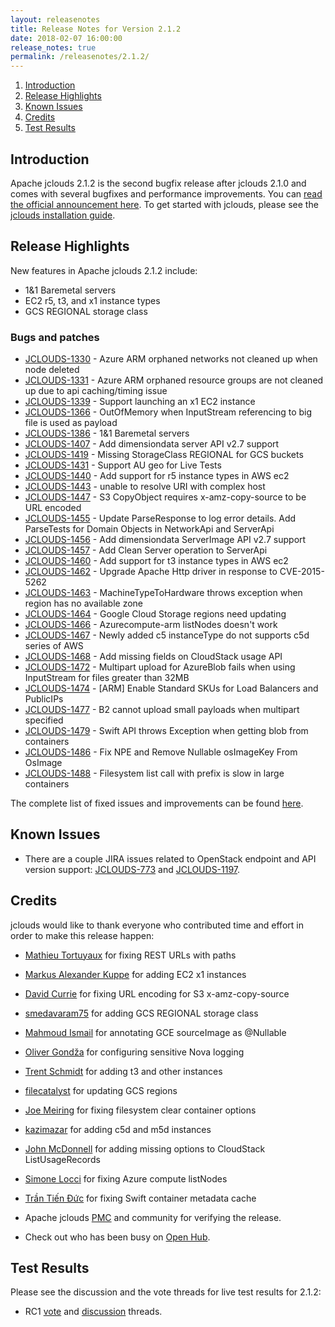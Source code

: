 ```yaml
---
layout: releasenotes
title: Release Notes for Version 2.1.2
date: 2018-02-07 16:00:00
release_notes: true
permalink: /releasenotes/2.1.2/
---
```


1. [Introduction](#intro)
1. [Release Highlights](#highlights)
1. [Known Issues](#knownissues)
1. [Credits](#credits)
1. [Test Results](#test)

## <a id="intro"></a>Introduction

Apache jclouds 2.1.2 is the second bugfix release after jclouds 2.1.0 and comes with several bugfixes and performance improvements. 
You can [read the official announcement here](https://s.apache.org/jclouds212). To get started with jclouds, please see the [jclouds installation guide](/start/install/).

## <a id="highlights"></a>Release Highlights

New features in Apache jclouds 2.1.2 include:

* 1&1 Baremetal servers
* EC2 r5, t3, and x1 instance types
* GCS REGIONAL storage class

### Bugs and patches

* [JCLOUDS-1330](https://issues.apache.org/jira/browse/JCLOUDS-1330) - Azure ARM orphaned networks not cleaned up when node deleted
* [JCLOUDS-1331](https://issues.apache.org/jira/browse/JCLOUDS-1331) - Azure ARM orphaned resource groups are not cleaned up due to api caching/timing issue
* [JCLOUDS-1339](https://issues.apache.org/jira/browse/JCLOUDS-1339) - Support launching an x1 EC2 instance
* [JCLOUDS-1366](https://issues.apache.org/jira/browse/JCLOUDS-1366) - OutOfMemory when InputStream referencing to big file is used as payload
* [JCLOUDS-1386](https://issues.apache.org/jira/browse/JCLOUDS-1386) - 1&1 Baremetal servers
* [JCLOUDS-1407](https://issues.apache.org/jira/browse/JCLOUDS-1407) - Add dimensiondata server API v2.7  support
* [JCLOUDS-1419](https://issues.apache.org/jira/browse/JCLOUDS-1419) - Missing StorageClass REGIONAL for GCS buckets
* [JCLOUDS-1431](https://issues.apache.org/jira/browse/JCLOUDS-1431) - Support AU geo for Live Tests
* [JCLOUDS-1440](https://issues.apache.org/jira/browse/JCLOUDS-1440) - Add support for r5 instance types in AWS ec2
* [JCLOUDS-1443](https://issues.apache.org/jira/browse/JCLOUDS-1443) - unable to resolve URI with complex host
* [JCLOUDS-1447](https://issues.apache.org/jira/browse/JCLOUDS-1447) - S3 CopyObject requires x-amz-copy-source to be URL encoded
* [JCLOUDS-1455](https://issues.apache.org/jira/browse/JCLOUDS-1455) - Update ParseResponse to log error details. Add ParseTests for Domain Objects in NetworkApi and ServerApi
* [JCLOUDS-1456](https://issues.apache.org/jira/browse/JCLOUDS-1456) - Add dimensiondata ServerImage API v2.7 support
* [JCLOUDS-1457](https://issues.apache.org/jira/browse/JCLOUDS-1457) - Add Clean Server operation to ServerApi
* [JCLOUDS-1460](https://issues.apache.org/jira/browse/JCLOUDS-1460) - Add support for t3 instance types in AWS ec2
* [JCLOUDS-1462](https://issues.apache.org/jira/browse/JCLOUDS-1462) - Upgrade Apache Http driver in response to CVE-2015-5262
* [JCLOUDS-1463](https://issues.apache.org/jira/browse/JCLOUDS-1463) - MachineTypeToHardware throws exception when region has no available zone
* [JCLOUDS-1464](https://issues.apache.org/jira/browse/JCLOUDS-1464) - Google Cloud Storage regions need updating
* [JCLOUDS-1466](https://issues.apache.org/jira/browse/JCLOUDS-1466) - Azurecompute-arm listNodes doesn't work
* [JCLOUDS-1467](https://issues.apache.org/jira/browse/JCLOUDS-1467) - Newly added c5 instanceType do not supports c5d series of AWS
* [JCLOUDS-1468](https://issues.apache.org/jira/browse/JCLOUDS-1468) - Add missing fields on CloudStack usage API
* [JCLOUDS-1472](https://issues.apache.org/jira/browse/JCLOUDS-1472) - Multipart upload for AzureBlob fails when using InputStream for files greater than 32MB
* [JCLOUDS-1474](https://issues.apache.org/jira/browse/JCLOUDS-1474) - [ARM] Enable Standard SKUs for Load Balancers and PublicIPs
* [JCLOUDS-1477](https://issues.apache.org/jira/browse/JCLOUDS-1477) - B2 cannot upload small payloads when multipart specified
* [JCLOUDS-1479](https://issues.apache.org/jira/browse/JCLOUDS-1479) - Swift API throws Exception when getting blob from containers
* [JCLOUDS-1486](https://issues.apache.org/jira/browse/JCLOUDS-1486) - Fix NPE and Remove Nullable osImageKey From OsImage
* [JCLOUDS-1488](https://issues.apache.org/jira/browse/JCLOUDS-1488) - Filesystem list call with prefix is slow in large containers

The complete list of fixed issues and improvements can be found [here](https://issues.apache.org/jira/secure/ReleaseNote.jspa?projectId=12314430&version=12343896).

## <a id="knownissues"></a> Known Issues

* There are a couple JIRA issues related to OpenStack endpoint and API version support: [JCLOUDS-773](https://issues.apache.org/jira/browse/JCLOUDS-773) and [JCLOUDS-1197](https://issues.apache.org/jira/browse/JCLOUDS-1197).

## <a id="credits"></a>Credits

jclouds would like to thank everyone who contributed time and effort in order to make this release happen:

* [Mathieu Tortuyaux](https://github.com/tormath1) for fixing REST URLs with paths
* [Markus Alexander Kuppe](https://github.com/lemmy) for adding EC2 x1 instances
* [David Currie](https://github.com/davidcurrie) for fixing URL encoding for S3 x-amz-copy-source
* [smedavaram75](https://github.com/smedavaram75) for adding GCS REGIONAL storage class
* [Mahmoud Ismail](https://github.com/maismail) for annotating GCE sourceImage as @Nullable
* [Oliver Gondža](https://github.com/olivergondza) for configuring sensitive Nova  logging
* [Trent Schmidt](https://github.com/trentontrees) for adding t3 and other instances
* [filecatalyst](https://github.com/filecatalyst) for updating GCS regions
* [Joe Meiring](https://github.com/reptillicus) for fixing filesystem clear container options
* [kazimazar](https://github.com/kazimazar) for adding c5d and m5d instances
* [John McDonnell](https://github.com/mcdonnell-john) for adding missing options to CloudStack ListUsageRecords
* [Simone Locci](https://github.com/pimuzzo) for fixing Azure compute listNodes
* [Trần Tiến Đức](https://github.com/trantienduchn) for fixing Swift container metadata cache

* Apache jclouds [PMC](http://people.apache.org/committers-by-project.html#jclouds-pmc) and community for verifying the release.
* Check out who has been busy on [Open Hub](https://www.openhub.net/p/jclouds/contributors?query=&sort=latest_commit).

## <a id="test"></a>Test Results

Please see the discussion and the vote threads for live test results for 2.1.2:

* RC1 [vote](https://s.apache.org/jclouds212rc1vote) and [discussion](https://s.apache.org/jclouds212rc1discuss) threads.
